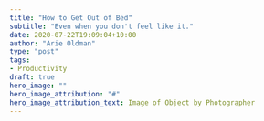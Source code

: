 ```yaml
---
title: "How to Get Out of Bed"
subtitle: "Even when you don't feel like it."
date: 2020-07-22T19:09:04+10:00
author: "Arie Oldman"
type: "post"
tags:
- Productivity
draft: true
hero_image: ""
hero_image_attribution: "#"
hero_image_attribution_text: Image of Object by Photographer
---
```

